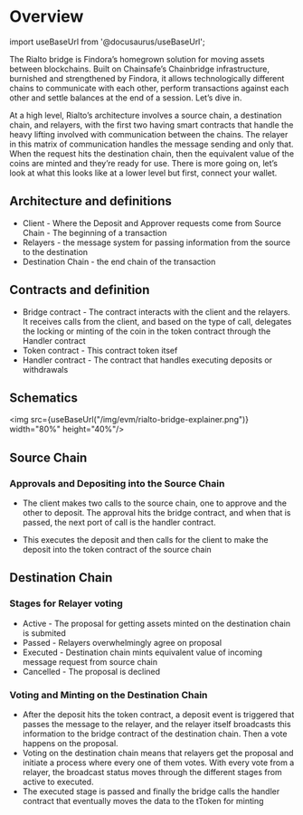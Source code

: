 # Overview

import useBaseUrl from '@docusaurus/useBaseUrl';



The Rialto bridge is Findora’s homegrown solution for moving assets between blockchains. Built on Chainsafe’s Chainbridge infrastructure, burnished and strengthened by Findora, it allows technologically different chains to communicate with each other, perform transactions against each other and settle balances at the end of a session. Let’s dive in.

At a high level, Rialto’s architecture involves a source chain, a destination chain, and relayers, with the first two having smart contracts that handle the heavy lifting involved with communication between the chains. The relayer in this matrix of communication handles the message sending and only that. When the request hits the destination chain, then the equivalent value of the coins are minted and they’re ready for use. There is more going on, let’s look at what this looks like at a lower level but first, connect your wallet.





## Architecture and definitions

- Client - Where the Deposit and Approver requests come from
Source Chain - The beginning of a transaction
- Relayers - the message system for passing information from the source to the destination
- Destination Chain - the end chain of the transaction

## Contracts and definition

- Bridge contract - The contract interacts with the client and the relayers. It receives calls from the client, and based on the type of call, delegates the locking or minting of the coin in the token contract through the Handler contract
- Token contract - This contract token itsef
- Handler contract - The contract that handles executing deposits or withdrawals

## Schematics

<img src={useBaseUrl("/img/evm/rialto-bridge-explainer.png")} width="80%" height="40%"/>

## Source Chain

### Approvals and Depositing into the Source Chain

- The client makes two calls to the source chain, one to approve and the other to deposit. The approval hits the bridge contract, and when that is passed, the next port of call is the handler contract.

- This executes the deposit and then calls for the client to make the deposit into the token contract of the source chain


## Destination Chain

### Stages for Relayer voting

- Active - The proposal for getting assets minted on the destination chain is submited
- Passed - Relayers overwhelmingly agree on proposal
- Executed - Destination chain mints equivalent value of incoming message request from source chain
- Cancelled - The proposal is declined



### Voting and Minting on the Destination Chain

- After the deposit hits the token contract, a deposit event is triggered that passes the message to the relayer, and the relayer itself broadcasts this information to the bridge contract of the destination chain. Then a vote happens on the proposal.
- Voting on the destination chain means that relayers get the proposal and initiate a process where every one of them votes. With every vote from a relayer, the broadcast status moves through the different stages from active to executed.
- The executed stage is passed and finally the bridge calls the handler contract that eventually moves the data to the tToken for minting
